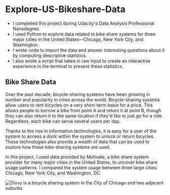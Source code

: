 # Explore-US-Bikeshare-Data
- I completed this project during Udacity's Data Analysis Professional Nanodegree.
- I used Python to explore data related to bike share systems for three major cities in the United States—Chicago, New York City, and Washington. 
- I wrote code to import the data and answer interesting questions about it by computing descriptive statistics. 
- I also wrote a script that takes in raw input to create an interactive experience in the terminal to present these statistics.

## Bike Share Data
Over the past decade, bicycle-sharing systems have been growing in number and popularity in cities across the world. Bicycle-sharing systems allow users to rent bicycles on a very short-term basis for a price. This allows people to borrow a bike from point A and return it at point B, though they can also return it to the same location if they'd like to just go for a ride. Regardless, each bike can serve several users per day.

Thanks to the rise in information technologies, it is easy for a user of the system to access a dock within the system to unlock or return bicycles. These technologies also provide a wealth of data that can be used to explore how these bike-sharing systems are used.

In this project, I used data provided by Motivate, a bike share system provider for many major cities in the United States, to uncover bike share usage patterns. I compared the system usage between three large cities: Chicago, New York City, and Washington, DC.

![Divvy is a bicycle sharing system in the City of Chicago and two adjacent suburbs](/repository/assets/divvy.jpg?raw=true "Divvy is a bicycle sharing system in the City of Chicago and two adjacent suburbs")
